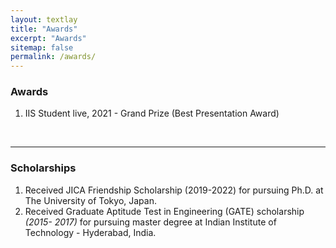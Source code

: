 ```yaml
---
layout: textlay
title: "Awards"
excerpt: "Awards"
sitemap: false
permalink: /awards/
---
```


### Awards
1. IIS Student live, 2021 - Grand Prize (Best Presentation Award)
<br>

---

### Scholarships 
1. Received JICA Friendship Scholarship (2019-2022) for pursuing Ph.D. at The University of Tokyo, Japan.
2. Received Graduate Aptitude Test in Engineering (GATE) scholarship *(2015- 2017)* for pursuing master degree at Indian Institute of Technology - Hyderabad, India.
<br>
